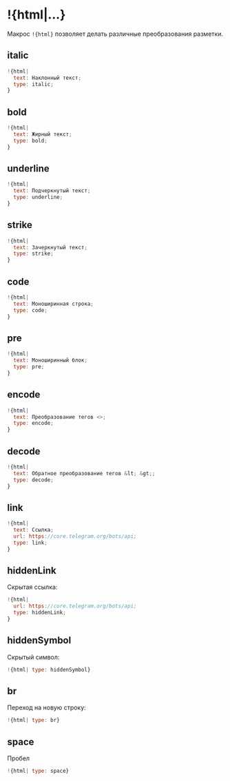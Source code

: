# !{html|...}

Макрос `!{html}` позволяет делать различные преобразования разметки.

## italic
```js 
!{html|
  text: Наклонный текст;
  type: italic;
}
```
## bold
```js 
!{html|
  text: Жирный текст;
  type: bold;
}
```
## underline
```js 
!{html|
  text: Подчеркнутый текст;
  type: underline;
}
```
## strike
```js 
!{html|
  text: Зачеркнутый текст;
  type: strike;
}
```
## code
```js 
!{html|
  text: Моноширинная строка;
  type: code;
}
```
## pre
```js 
!{html|
  text: Моноширинный блок;
  type: pre;
}
```
## encode
```js 
!{html|
  text: Преобразование тегов <>;
  type: encode;
}
```
## decode
```js 
!{html|
  text: Обратное преобразование тегов &lt; &gt;;
  type: decode;
}
```
## link
```js 
!{html|
  text: Ссылка;
  url: https://core.telegram.org/bots/api;
  type: link;
}
```
## hiddenLink

Скрытая ссылка:
```js 
!{html|
  url: https://core.telegram.org/bots/api;
  type: hiddenLink;
}
```
## hiddenSymbol

Скрытый символ:
```js 
!{html| type: hiddenSymbol}
```
## br

Переход на новую строку:
```js 
!{html| type: br}
```
## space

Пробел
```js 
!{html| type: space}
```










  

